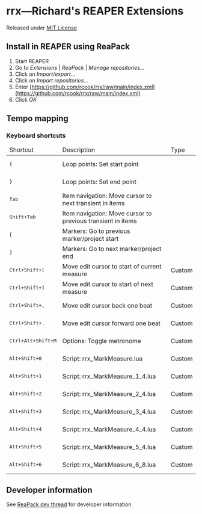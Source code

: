 # rrx&mdash;Richard's REAPER Extensions

Released under [MIT License](LICENSE)

## Install in REAPER using ReaPack

1. Start REAPER
2. Go to _Extensions_ | _ReaPack_ | _Manage repositories..._
3. Click on _Import/export..._
4. Click on _Import repositories..._
5. Enter [https://github.com/rcook/rrx/raw/main/index.xml](https://github.com/rcook/rrx/raw/main/index.xml)
6. Click _OK_

## Tempo mapping

### Keyboard shortcuts

<table>
<thead>
<tr>
  <td>Shortcut</td>
  <td>Description</td>
  <td>Type</td>
</tr>
</thead>
<tbody>
<tr><td><pre>{</pre></td><td>Loop points: Set start point</td><td></td></tr>
<tr><td><pre>}</pre></td><td>Loop points: Set end point</td><td></td></tr>
<tr><td><pre>Tab</pre></td><td>Item navigation: Move cursor to next transient in items</td><td></td></tr>
<tr><td><pre>Shift+Tab</pre></td><td>Item navigation: Move cursor to previous transient in items</td><td></td></tr>
<tr><td><pre>[</pre></td><td>Markers: Go to previous marker/project start</td><td></td></tr>
<tr><td><pre>]</pre></td><td>Markers: Go to next marker/project end</td><td></td></tr>
<tr><td><pre>Ctrl+Shift+[</pre></td><td>Move edit cursor to start of current measure</td><td>Custom</td></tr>
<tr><td><pre>Ctrl+Shift+]</pre></td><td>Move edit cursor to start of next measure</td><td>Custom</td></tr>
<tr><td><pre>Ctrl+Shift+,</pre></td><td>Move edit cursor back one beat</td><td>Custom</td></tr>
<tr><td><pre>Ctrl+Shift+.</pre></td><td>Move edit cursor forward one beat</td><td>Custom</td></tr>
<tr><td><pre>Ctrl+Alt+Shift+M</pre></td><td>Options: Toggle metronome</td><td>Custom</td></tr>
<tr><td><pre>Alt+Shift+0</pre></td><td>Script: rrx_MarkMeasure.lua</td><td>Custom</td></tr>
<tr><td><pre>Alt+Shift+1</pre></td><td>Script: rrx_MarkMeasure_1_4.lua</td><td>Custom</td></tr>
<tr><td><pre>Alt+Shift+2</pre></td><td>Script: rrx_MarkMeasure_2_4.lua</td><td>Custom</td></tr>
<tr><td><pre>Alt+Shift+3</pre></td><td>Script: rrx_MarkMeasure_3_4.lua</td><td>Custom</td></tr>
<tr><td><pre>Alt+Shift+4</pre></td><td>Script: rrx_MarkMeasure_4_4.lua</td><td>Custom</td></tr>
<tr><td><pre>Alt+Shift+5</pre></td><td>Script: rrx_MarkMeasure_5_4.lua</td><td>Custom</td></tr>
<tr><td><pre>Alt+Shift+6</pre></td><td>Script: rrx_MarkMeasure_6_8.lua</td><td>Custom</td></tr>
</tbody>
</table>

## Developer information

See [ReaPack dev thread][reapack-dev-thread] for developer information

[reapack-dev-thread]: https://forum.cockos.com/showthread.php?t=258538

